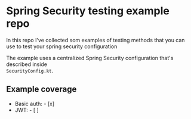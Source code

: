 # Spring Security testing example repo

In this repo I've collected som examples of testing methods that you can use to
test your spring security configuration

The example uses a centralized Spring Security configuration that's described inside  
`SecurityConfig.kt`.

## Example coverage

- Basic auth: - [x]
- JWT: - [ ]
